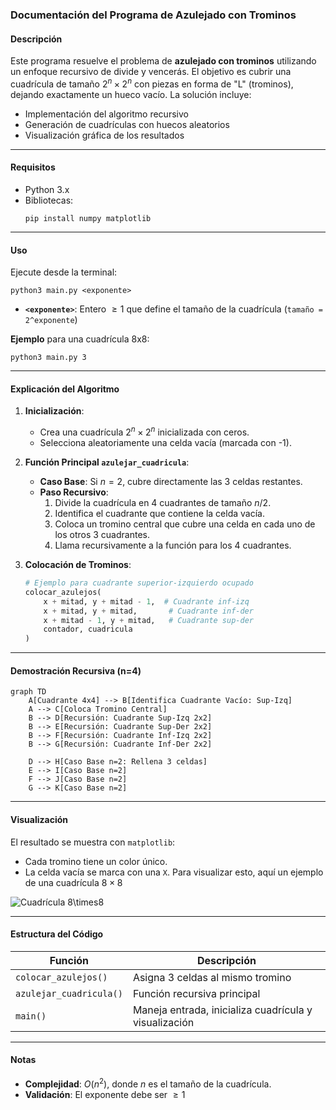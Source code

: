 ### Documentación del Programa de Azulejado con Trominos

#### Descripción
Este programa resuelve el problema de **azulejado con trominos** utilizando un enfoque recursivo de divide y vencerás. El objetivo es cubrir una cuadrícula de tamaño $2^{n}\times2^{n}$ con piezas en forma de "L" (trominos), dejando exactamente un hueco vacío. La solución incluye:
- Implementación del algoritmo recursivo
- Generación de cuadrículas con huecos aleatorios
- Visualización gráfica de los resultados

---

#### Requisitos
- Python 3.x
- Bibliotecas:
  ```
  pip install numpy matplotlib
  ```

---

#### Uso
Ejecute desde la terminal:
```
python3 main.py <exponente>
```
- **`<exponente>`**: Entero $\geq1$ que define el tamaño de la cuadrícula (`tamaño = 2^exponente`)

**Ejemplo** para una cuadrícula 8x8:
```
python3 main.py 3
```

---

#### Explicación del Algoritmo
1. **Inicialización**:
   - Crea una cuadrícula $2^n \times 2^n$ inicializada con ceros.
   - Selecciona aleatoriamente una celda vacía (marcada con -1).

2. **Función Principal `azulejar_cuadricula`**:
   - **Caso Base**: Si $n = 2$, cubre directamente las 3 celdas restantes.
   - **Paso Recursivo**:
     1. Divide la cuadrícula en 4 cuadrantes de tamaño $n/2$.
     2. Identifica el cuadrante que contiene la celda vacía.
     3. Coloca un tromino central que cubre una celda en cada uno de los otros 3 cuadrantes.
     4. Llama recursivamente a la función para los 4 cuadrantes.

3. **Colocación de Trominos**:
   ```python
   # Ejemplo para cuadrante superior-izquierdo ocupado
   colocar_azulejos(
       x + mitad, y + mitad - 1,  # Cuadrante inf-izq
       x + mitad, y + mitad,       # Cuadrante inf-der
       x + mitad - 1, y + mitad,   # Cuadrante sup-der
       contador, cuadricula
   )
   ```

---

#### Demostración Recursiva (n=4)
```mermaid
graph TD
    A[Cuadrante 4x4] --> B[Identifica Cuadrante Vacío: Sup-Izq]
    A --> C[Coloca Tromino Central]
    B --> D[Recursión: Cuadrante Sup-Izq 2x2]
    B --> E[Recursión: Cuadrante Sup-Der 2x2]
    B --> F[Recursión: Cuadrante Inf-Izq 2x2]
    B --> G[Recursión: Cuadrante Inf-Der 2x2]
    
    D --> H[Caso Base n=2: Rellena 3 celdas]
    E --> I[Caso Base n=2]
    F --> J[Caso Base n=2]
    G --> K[Caso Base n=2]
```

---

#### Visualización
El resultado se muestra con `matplotlib`:
- Cada tromino tiene un color único.
- La celda vacía se marca con una `X`.
Para visualizar esto, aquí un ejemplo de una cuadrícula $8\times8$

![Cuadrícula $8\times8$](/Análisis%20de%20Algoritmos%20/Algoritmo1-Adoquinamiento/Images/Ejemplo8x8.png)


---

#### Estructura del Código
| Función                     | Descripción |
|-----------------------------|-------------|
| `colocar_azulejos()`        | Asigna 3 celdas al mismo tromino |
| `azulejar_cuadricula()`     | Función recursiva principal |
| `main()`                    | Maneja entrada, inicializa cuadrícula y visualización |

---

#### Notas
- **Complejidad**: $O(n^2)$, donde $n$ es el tamaño de la cuadrícula.
- **Validación**: El exponente debe ser $\geq 1$